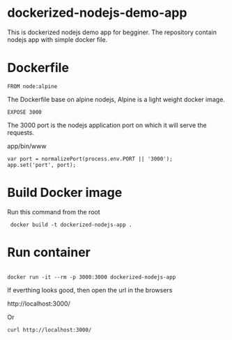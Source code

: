 # dockerized-nodejs-demo-app

This is dockerized nodejs demo app for begginer. The repository contain nodejs app with simple docker file.


# Dockerfile

```
FROM node:alpine
```
The Dockerfile base on alpine nodejs, Alpine is a light weight docker image.

```
EXPOSE 3000
```

The 3000 port is the nodejs application port on which it will serve the requests.

app/bin/www
```
var port = normalizePort(process.env.PORT || '3000');
app.set('port', port);
```


# Build Docker image

Run this command from the root 

```shell
 docker build -t dockerized-nodejs-app .
```

# Run container

```shell

docker run -it --rm -p 3000:3000 dockerized-nodejs-app

```

If everthing looks good, then open the url in the browsers


http://localhost:3000/

Or

```shell
curl http://localhost:3000/

```